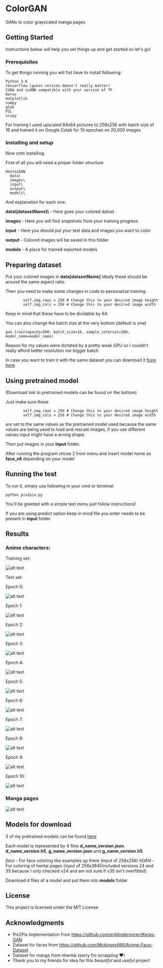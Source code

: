 # ColorGAN

GANs to color grayscaled manga pages

## Getting Started

Instructions below will help you set things up and get started so let's go!

### Prerequisites

To get things running you will fist have to install following:

```
Python 3.6
tensorflow (guess version doesn't really matter)
CUDA and cudNN compatible with your version of TF
Keras
matplotlib
numpy
glob
PIL
scipy
```

For training I used upscaled 64x64 pictures to 256x256 with batch size of 16 and trained it on Google Colab for 10 epoches on 20,000 images
 
### Installing and setup

Now onto installing.

First of all you will need a proper folder structure

```
HentaiGAN
  data\
  images\
  input\
  output\
  models\
```

And explanation for each one:

**data\\[datasetName]\\** - Here goes your colored datset

**images** - Here you will find snapshots from your training progress

**input** - Here you should put your test data and images you want to color

**output** - Colored images will be saved in this folder

**models** - A place for trained exported models

## Preparing dataset

Put your colored images in **data\[datasetName]** idealy these should be around the same aspect ratio.

Then you need to make some changes in code to personalize training:
```
        self.img_rows = 256 # Change this to your desired image height
        self.img_cols = 256 # Change this to your desired image width
```
Keep in mind that these have to be dividable by 64.

You can also change the batch size at the very bottom (default is one)
```
gan.train(epochs=200, batch_size=16, sample_interval=200, model_name=model_name)
```

Reason for my values were dictated by a pretty weak GPU so I couldn't really afford better resolution nor bigger batch

In case you want to train it with the same dataset you can download it [from here](https://github.com/Mckinsey666/Anime-Face-Dataset).

## Using pretrained model

(Download link to pretrained models can be found on the bottom)

Just make sure these
```
        self.img_rows = 256 # Change this to your desired image height
        self.img_cols = 256 # Change this to your desired image width
```
are set to the same values as the pretrained model used because the same values are being used to load and rescale images, if you use different values input might have a wrong shape.

Then put images in your **input** folder.

After running the program chose 2 from menu and insert model name as **face_v8** depending on your model

## Running the test

To run it, simply use following in your cmd or terminal:
```
python pix2pix.py
```
You'll be greeted with a simple text menu just follow instructions!

If you are using predict option keep in mind file you enter needs to be present in **input** folder.

## Results

### Anime characters:

Training set:

![alt text](https://raw.githubusercontent.com/TheNishishiro/ColorGAN/master/10_400.png)

Test set:

Epoch 0:

![alt text](https://raw.githubusercontent.com/TheNishishiro/ColorGAN/master/output/0.png)

Epoch 1:

![alt text](https://raw.githubusercontent.com/TheNishishiro/ColorGAN/master/output/1.png)

Epoch 2:

![alt text](https://raw.githubusercontent.com/TheNishishiro/ColorGAN/master/output/2.png)

Epoch 3:

![alt text](https://raw.githubusercontent.com/TheNishishiro/ColorGAN/master/output/3.png)

Epoch 4:

![alt text](https://raw.githubusercontent.com/TheNishishiro/ColorGAN/master/output/4.png)

Epoch 5:

![alt text](https://raw.githubusercontent.com/TheNishishiro/ColorGAN/master/output/5.png)

Epoch 6:

![alt text](https://raw.githubusercontent.com/TheNishishiro/ColorGAN/master/output/6.png)

Epoch 7:

![alt text](https://raw.githubusercontent.com/TheNishishiro/ColorGAN/master/output/7.png)

Epoch 8:

![alt text](https://raw.githubusercontent.com/TheNishishiro/ColorGAN/master/output/8.png)

Epoch 9:

![alt text](https://raw.githubusercontent.com/TheNishishiro/ColorGAN/master/output/9.png)

Epoch 10:

![alt text](https://raw.githubusercontent.com/TheNishishiro/ColorGAN/master/output/10.png)

### Manga pages

![alt text](https://raw.githubusercontent.com/TheNishishiro/ColorGAN/master/output/manga.png)

## Models for download

3 of my pretrained models can be found [here](https://drive.google.com/drive/folders/1e3vJHR9x4Yci6UAFbAz0rv14oh9HJwY3?usp=sharing)

Each model is represented by 4 files **d_name_version.json**, **d_name_version.h5**, **g_name_version.json** and **g_name_version.h5**.

*face* - For face coloring like examples up there (input of 256x256)
*hGAN* - For coloring of hentai pages (input of 256x384)(included versions 24 and 35 because I only checked v24 and am not sure if v35 isn't overfitted)

Download 4 files of a model and put them into **models** folder

## License

This project is licensed under the MIT License

## Acknowledgments

* Pix2Pix implementation from https://github.com/eriklindernoren/Keras-GAN
* Dataset for faces from https://github.com/Mckinsey666/Anime-Face-Dataset
* Dataset for manga from nhentai (sorry fro scrapping ♥)
* Thank you to my friends for idea for this *beautiful* and *useful* project
